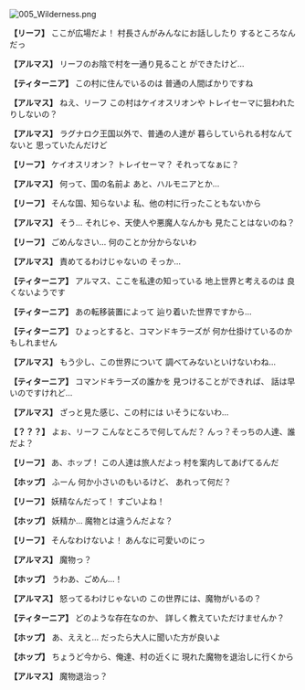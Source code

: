 
![005_Wilderness.png](../images/backgrounds/005_Wilderness.png)

**【リーフ】**
ここが広場だよ！
村長さんがみんなにお話ししたり
するところなんだっ

**【アルマス】**
リーフのお陰で村を一通り見ること
ができたけど…

**【ティターニア】**
この村に住んでいるのは
普通の人間ばかりですね

**【アルマス】**
ねえ、リーフ
この村はケイオスリオンや
トレイセーマに狙われたりしないの？

**【アルマス】**
ラグナロク王国以外で、普通の人達が
暮らしていられる村なんてないと
思っていたんだけど

**【リーフ】**
ケイオスリオン？
トレイセーマ？
それってなぁに？

**【アルマス】**
何って、国の名前よ
あと、ハルモニアとか…

**【リーフ】**
そんな国、知らないよ
私、他の村に行ったこともないから

**【アルマス】**
そう…
それじゃ、天使人や悪魔人なんかも
見たことはないのね？

**【リーフ】**
ごめんなさい…
何のことか分からないわ

**【アルマス】**
責めてるわけじゃないの
そっか…

**【ティターニア】**
アルマス、ここを私達の知っている
地上世界と考えるのは
良くないようです

**【ティターニア】**
あの転移装置によって
辿り着いた世界ですから…

**【ティターニア】**
ひょっとすると、コマンドキラーズが
何か仕掛けているのかもしれません

**【アルマス】**
もう少し、この世界について
調べてみないといけないわね…

**【ティターニア】**
コマンドキラーズの誰かを
見つけることができれば、
話は早いのですけれど…

**【アルマス】**
ざっと見た感じ、この村には
いそうにないわ…

**【？？？】**
よぉ、リーフ
こんなところで何してんだ？
んっ？そっちの人達、誰だよ？

**【リーフ】**
あ、ホップ！
この人達は旅人だよっ
村を案内してあげてるんだ

**【ホップ】**
ふーん
何か小さいのもいるけど、
あれって何だ？

**【リーフ】**
妖精なんだって！
すごいよね！

**【ホップ】**
妖精か…
魔物とは違うんだよな？

**【リーフ】**
そんなわけないよ！
あんなに可愛いのにっ

**【アルマス】**
魔物っ？

**【ホップ】**
うわあ、ごめん…！

**【アルマス】**
怒ってるわけじゃないの
この世界には、魔物がいるの？

**【ティターニア】**
どのような存在なのか、
詳しく教えていただけませんか？

**【ホップ】**
あ、ええと…
だったら大人に聞いた方が良いよ

**【ホップ】**
ちょうど今から、俺達、村の近くに
現れた魔物を退治しに行くから

**【アルマス】**
魔物退治っ？